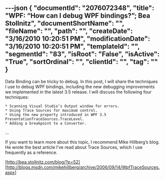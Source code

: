 ---json
{
  "documentId": "2076072348",
  "title": "WPF: “How can I debug WPF bindings?”; Bea Stollnitz",
  "documentShortName": "",
  "fileName": "",
  "path": "",
  "createDate": "3/16/2010 10:20:51 PM",
  "modificationDate": "3/16/2010 10:20:51 PM",
  "templateId": "",
  "segmentId": "83",
  "isRoot": "False",
  "isActive": "True",
  "sortOrdinal": "",
  "clientId": "",
  "tag": ""
}
---

Data Binding can be tricky to debug. In this post, I will share the techniques I use to debug WPF bindings, including the new debugging improvements we implemented in the latest 3.5 release. I will discuss the following four techniques:

    * Scanning Visual Studio’s Output window for errors.
    * Using Trace Sources for maximum control.
    * Using the new property introduced in WPF 3.5 PresentationTraceSources.TraceLevel.
    * Adding a breakpoint to a Converter.

…

If you want to learn more about this topic, I recommend Mike Hillberg’s blog. He wrote the best article I’ve read about Trace Sources, which I use frequently as a reference.

[http://bea.stollnitz.com/blog/?p=52]
[http://blogs.msdn.com/mikehillberg/archive/2006/09/14/WpfTraceSources.aspx]
